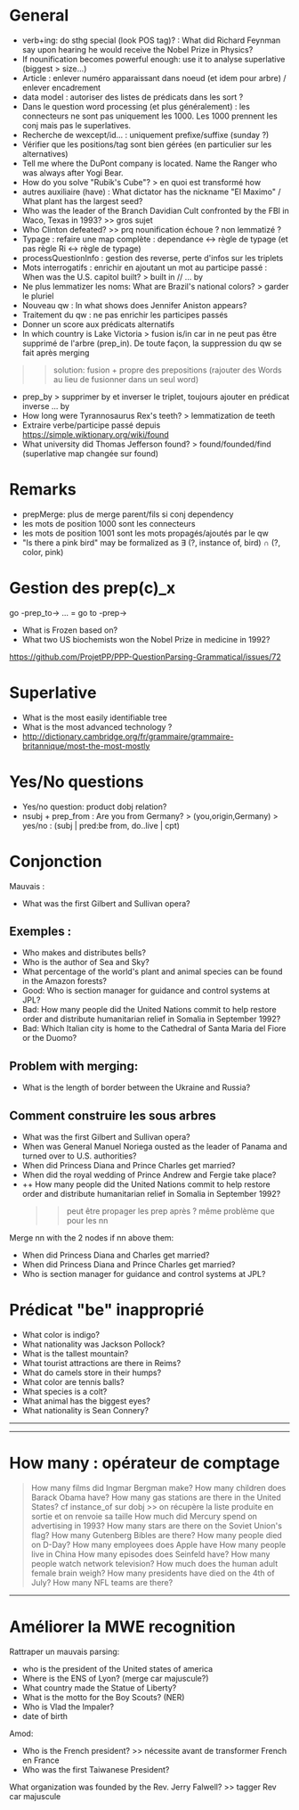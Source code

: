 General
=======

* verb+ing: do sthg special (look POS tag)? : What did Richard Feynman say upon hearing he would receive the Nobel Prize in Physics?
* If nounification becomes powerful enough: use it to analyse superlative (biggest > size...)
* Article : enlever numéro apparaissant dans noeud (et idem pour arbre) / enlever encadrement
* data model : autoriser des listes de prédicats dans les sort ?
* Dans le question word processing (et plus généralement) : les connecteurs ne sont pas uniquement les 1000. Les 1000 prennent les conj mais pas le superlatives.
* Recherche de wexcept/id... : uniquement prefixe/suffixe (sunday ?)
* Vérifier que les positions/tag sont bien gérées (en particulier sur les alternatives)
* Tell me where the DuPont company is located. Name the Ranger who was always after Yogi Bear.
* How do you solve "Rubik's Cube"? > en quoi est transformé how
* autres auxiliaire (have) : What dictator has the nickname "El Maximo" / What plant has the largest seed?
* Who was the leader of the Branch Davidian Cult confronted by the FBI in Waco, Texas in 1993?    >> gros sujet
* Who Clinton defeated?                                                                           >> prq nounification échoue ? non lemmatizé ?
* Typage : refaire une map complète : dependance <-> règle de typage (et pas règle Ri <-> règle de typage)
* processQuestionInfo : gestion des reverse, perte d'infos sur les triplets
* Mots interrogatifs : enrichir en ajoutant un mot au participe passé : When was the U.S. capitol built? > built in // ... by
* Ne plus lemmatizer les noms: What are Brazil's national colors? > garder le pluriel
* Nouveau qw : In what shows does Jennifer Aniston appears?
* Traitement du qw : ne pas enrichir les participes passés
* Donner un score aux prédicats alternatifs
* In which country is Lake Victoria > fusion is/in car in ne peut pas être supprimé de l'arbre (prep_in). De toute façon, la suppression du qw se fait après merging
 >> solution: fusion + propre des prepositions (rajouter des Words au lieu de fusionner dans un seul word)
* prep_by > supprimer by et inverser le triplet, toujours ajouter en prédicat inverse ... by
* How long were Tyrannosaurus Rex's teeth? > lemmatization de teeth
* Extraire verbe/participe passé depuis https://simple.wiktionary.org/wiki/found
* What university did Thomas Jefferson found? > found/founded/find (superlative map changée sur found)

Remarks
=======

* prepMerge: plus de merge parent/fils si conj dependency
* les mots de position 1000 sont les connecteurs
* les mots de position 1001 sont les mots propagés/ajoutés par le qw
* "Is there a pink bird" may be formalized as ∃ (?, instance of, bird) ∩ (?, color, pink)

Gestion des prep(c)_x
=====================

go -prep_to-> ... = go to -prep->
* What is Frozen based on?
* What two US biochemists won the Nobel Prize in medicine in 1992?

https://github.com/ProjetPP/PPP-QuestionParsing-Grammatical/issues/72

Superlative
===========

* What is the most easily identifiable tree
* What is the most advanced technology ?
* http://dictionary.cambridge.org/fr/grammaire/grammaire-britannique/most-the-most-mostly

Yes/No questions
================

* Yes/no question: product dobj relation?
* nsubj + prep_from                 : Are you from Germany?                     > (you,origin,Germany) > yes/no : (subj | pred:be from, do..live | cpt)

Conjonction
===========

Mauvais : 
  * What was the first Gilbert and Sullivan opera?

Exemples :
----------
* Who makes and distributes bells?
* Who is the author of Sea and Sky?
* What percentage of the world's plant and animal species can be found in the Amazon forests?
* Good: Who is section manager for guidance and control systems at JPL?
* Bad: How many people did the United Nations commit to help restore order and distribute humanitarian relief in Somalia in September 1992?
* Bad: Which Italian city is home to the Cathedral of Santa Maria del Fiore or the Duomo?

Problem with merging:
---------------------
* What is the length of border between the Ukraine and Russia?

Comment construire les sous arbres
----------------------------------
* What was the first Gilbert and Sullivan opera?
* When was General Manuel Noriega ousted as the leader of Panama and turned over to U.S. authorities?
* When did Princess Diana and Prince Charles get married?
* When did the royal wedding of Prince Andrew and Fergie take place?
* ++ How many people did the United Nations commit to help restore order and distribute humanitarian relief in Somalia in September 1992?
    >> peut être propager les prep après ?
    >> même problème que pour les nn

Merge nn with the 2 nodes if nn above them:
 - When did Princess Diana and Charles get married?
 - When did Princess Diana and Prince Charles get married?
 - Who is section manager for guidance and control systems at JPL?

Prédicat "be" inapproprié
========================

* What color is indigo?
* What nationality was Jackson Pollock?
* What is the tallest mountain?
* What tourist attractions are there in Reims?
* What do camels store in their humps?
* What color are tennis balls?
* What species is a colt?
* What animal has the biggest eyes?
* What nationality is Sean Connery?
_________________________________________________________________________________________________________________________________
_________________________________________________________________________________________________________________________________

__How many__ : opérateur de comptage 
====================================

> How many films did Ingmar Bergman make?
> How many children does Barack Obama have?
> How many gas stations are there in the United States?
> cf instance_of sur dobj >> on récupère la liste produite en sortie et on renvoie sa taille
> How much did Mercury spend on advertising in 1993?
> How many stars are there on the Soviet Union's flag?
> How many Gutenberg Bibles are there?
> How many people died on D-Day?
> How many employees does Apple have
> How many people live in China
> How many episodes does Seinfeld have?
> How many people watch network television?
> How much does the human adult female brain weigh?
> How many presidents have died on the 4th of July?
> How many NFL teams are there?

_________________________________________________________________________________________________________________________________

Améliorer la MWE recognition
============================

Rattraper un mauvais parsing:
  * who is the president of the United states of america
  * Where is the ENS of Lyon? (merge car majuscule?)
  * What country made the Statue of Liberty?
  * What is the motto for the Boy Scouts? (NER)
  * Who is Vlad the Impaler?
  * date of birth

Amod:
  * Who is the French president? >> nécessite avant de transformer French en France
  * Who was the first Taiwanese President?

What organization was founded by the Rev. Jerry Falwell? >> tagger Rev car majuscule

